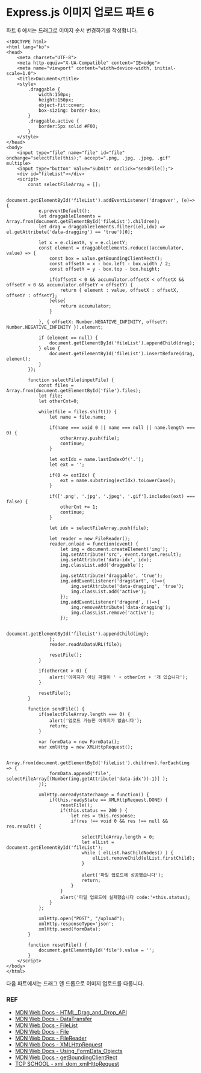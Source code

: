 # Express.js 이미지 업로드 파트 6

파트 6 에서는 드래그로 이미지 순서 변경하기를 작성합니다.

```
<!DOCTYPE html>
<html lang="ko">
<head>
    <meta charset="UTF-8">
    <meta http-equiv="X-UA-Compatible" content="IE=edge">
    <meta name="viewport" content="width=device-width, initial-scale=1.0">
    <title>Document</title>
    <style>
        .draggable {
            width:150px;
            height:150px;
            object-fit:cover;
            box-sizing: border-box;
        }
        .draggable.active {
            border:5px solid #F00;
        }
    </style>
</head>
<body>
    <input type="file" name="file" id="file" onchange="selectFile(this);" accept=".png, .jpg, .jpeg, .gif" multiple>
    <input type="button" value="Submit" onclick="sendFile();">
    <div id="fileList"></div>
    <script>
        const selectFileArray = [];

        document.getElementById('fileList').addEventListener('dragover', (e)=>{
            e.preventDefault();
            let draggableElements = Array.from(document.getElementById('fileList').children);
            let drag = draggableElements.filter((el,idx) => el.getAttribute('data-dragging') == 'true')[0];

            let x = e.clientX, y = e.clientY;
            const element = draggableElements.reduce((accumulator, value) => {
                const box = value.getBoundingClientRect();
                const offsetX = x - box.left - box.width / 2;
                const offsetY = y - box.top - box.height;

                if(offsetX < 0 && accumulator.offsetX < offsetX && offsetY < 0 && accumulator.offsetY < offsetY) {
                    return { element : value, offsetX : offsetX, offsetY : offsetY};
                }else{
                    return accumulator;
                }

            }, { offsetX: Number.NEGATIVE_INFINITY, offsetY: Number.NEGATIVE_INFINITY }).element;

            if (element == null) {
                document.getElementById('fileList').appendChild(drag);
            } else {
                document.getElementById('fileList').insertBefore(drag, element);
            }
        });

        function selectFile(inputFile) {
            const files = Array.from(document.getElementById('file').files);
            let file;
            let otherCnt=0;

            while(file = files.shift()) {
                let name = file.name;

                if(name === void 0 || name === null || name.length === 0) {
                    otherArray.push(file);
                    continue;
                }

                let extIdx = name.lastIndexOf('.');
                let ext = '';

                if(0 <= extIdx) {
                    ext = name.substring(extIdx).toLowerCase();
                }

                if(['.png', '.jpg', '.jpeg', '.gif'].includes(ext) === false) {
                    otherCnt += 1;
                    continue;
                }

                let idx = selectFileArray.push(file);

                let reader = new FileReader();
                reader.onload = function(event) {
                    let img = document.createElement('img');
                    img.setAttribute('src', event.target.result);
                    img.setAttribute('data-idx', idx);
                    img.classList.add('draggable');
                    
                    img.setAttribute('draggable', 'true');
                    img.addEventListener('dragstart', ()=>{
                        img.setAttribute('data-dragging', 'true');
                        img.classList.add('active');
                    });
                    img.addEventListener('dragend', ()=>{
                        img.removeAttribute('data-dragging');
                        img.classList.remove('active');
                    });

                    document.getElementById('fileList').appendChild(img);
                };
                reader.readAsDataURL(file);
                
                resetFile();
            }

            if(otherCnt > 0) {
                alert('이미지가 아닌 파일이 ' + otherCnt + '개 있습니다');
            }

            resetFile();
        }

        function sendFile() {
            if(selectFileArray.length === 0) {
                alert('업로드 가능한 이미지가 없습니다');
                return;
            }

            var formData = new FormData();
            var xmlHttp = new XMLHttpRequest();

            Array.from(document.getElementById('fileList').children).forEach(img => {
                formData.append('file', selectFileArray[(Number(img.getAttribute('data-idx'))-1)] );
            });

            xmlHttp.onreadystatechange = function() {
                if(this.readyState == XMLHttpRequest.DONE) {
                    resetFile();
                    if(this.status == 200 ) {
                        let res = this.response;
                        if(res !== void 0 && res !== null && res.result) {

                            selectFileArray.length = 0;
                            let elList = document.getElementById('fileList');
                            while ( elList.hasChildNodes() ) {
                                elList.removeChild(elList.firstChild);
                            }
                            
                            alert('파일 업로드에 성공했습니다');
                            return;
                        }    
                    }
                    alert('파일 업로드에 실패했습니다 code:'+this.status);
                }
            };

            xmlHttp.open("POST", "/upload");
            xmlHttp.responseType='json';
            xmlHttp.send(formData);
        }
        
        function resetFile() {
            document.getElementById('file').value = '';
        }
    </script>
</body>
</html>
```

다음 파트에서는 드래그 앤 드롭으로 이미지 업로드를 다룹니다.

### REF
* [MDN Web Docs - HTML_Drag_and_Drop_API](https://developer.mozilla.org/ko/docs/Web/API/HTML_Drag_and_Drop_API)
* [MDN Web Docs - DataTransfer](https://developer.mozilla.org/ko/docs/Web/API/DataTransfer)
* [MDN Web Docs - FileList](https://developer.mozilla.org/en-US/docs/Web/API/FileList)
* [MDN Web Docs - File](https://developer.mozilla.org/en-US/docs/Web/API/File)
* [MDN Web Docs - FileReader](https://developer.mozilla.org/ko/docs/Web/API/FileReader)
* [MDN Web Docs - XMLHttpRequest](https://developer.mozilla.org/en-US/docs/Web/API/XMLHttpRequest)
* [MDN Web Docs - Using_FormData_Objects](https://developer.mozilla.org/en-US/docs/Web/API/FormData/Using_FormData_Objects)
* [MDN Web Docs - getBoundingClientRect](https://developer.mozilla.org/ko/docs/Web/API/Element/getBoundingClientRect)
* [TCP SCHOOL - xml_dom_xmlHttpRequest](https://www.tcpschool.com/xml/xml_dom_xmlHttpRequest)